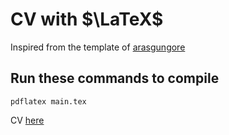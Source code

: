 CV with $\LaTeX$
=

Inspired from the template of [arasgungore](https://github.com/arasgungore/arasgungore-CV)

## Run these commands to compile

```
pdflatex main.tex
```

CV [here](main.pdf)